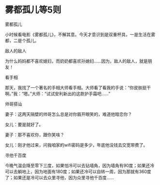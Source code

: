 # 雾都孤儿等5则

雾都孤儿

小时候看电影《雾都孤儿》，不解其意。今天才意识到是双重杯具，一是生活在雾都，二是个孤儿。

敌人的敌人

为什么妈妈都不喜欢媳妇，而奶奶都喜欢孙媳妇……因为，敌人的敌人，就是朋友！

看手相

那天，我找了一个著名的手相大师看手相。大师看了看我的手说：“你皮肤挺干啊。”我：“嗯。”大师：“试试安利新出的这款护手霜吧……”

帅哥搭讪

妻子：这两天隔壁的帅哥怎么总是对你眉开眼笑的，难道他暗恋你？

女儿：要是就好了。

妻子：那不喜欢你，跟你笑啥？

女儿：刚才他过来，问我咱家的wifi密码是多少，年底他没钱去交宽带费了。

寻他千百度

今晚气温会降至零下三度，如果怕冷可以去钻墙角，因为墙角有90度；如果还冷可以去躺地上，因为地面有180度；如果还冷可以自转一周，因为那就有360度了；如果还是冷可以去众里寻他，因为众里寻他千百度……